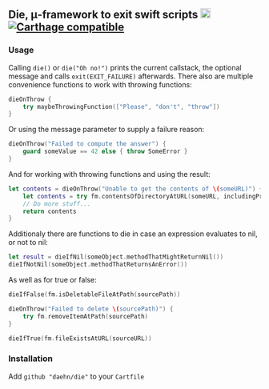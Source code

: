 ## Die, μ-framework to exit swift scripts    <a href='https://circleci.com/gh/daehn/Equal/tree/master' target='_blank'><img src='https://circleci.com/gh/daehn/die.svg?style=svg' height='20px' /></a> [![Carthage compatible](https://img.shields.io/badge/Carthage-compatible-4BC51D.svg?style=flat)](https://github.com/Carthage/Carthage)

### Usage

Calling `die()` or `die("Oh no!")` prints the current callstack, the optional message and calls `exit(EXIT_FAILURE)` afterwards. There also are multiple convenience functions to work with throwing functions:

```swift
dieOnThrow {
    try maybeThrowingFunction(["Please", "don't", "throw"])
}
```

Or using the message parameter to supply a failure reason:

```swift
dieOnThrow("Failed to compute the answer") {
    guard someValue == 42 else { throw SomeError }
}
```

And for working with throwing functions and using the result:

```swift
let contents = dieOnThrow("Unable to get the contents of \(someURL)") {
    let contents = try fm.contentsOfDirectoryAtURL(someURL, includingPropertiesForKeys: nil, options: [])
    // Do more stuff...
    return contents
}
```

Additionaly there are functions to die in case an expression evaluates to nil, or not to nil:
```swift
let result = dieIfNil(someObject.methodThatMightReturnNil())
dieIfNotNil(someObject.methodThatReturnsAnError())
```

As well as for true or false:
```swift
dieIfFalse(fm.isDeletableFileAtPath(sourcePath))

dieOnThrow("Failed to delete \(sourcePath)") {
    try fm.removeItemAtPath(sourcePath)
}

dieIfTrue(fm.fileExistsAtURL(sourceURL))
```


### Installation

Add `github "daehn/die"` to your `Cartfile`
